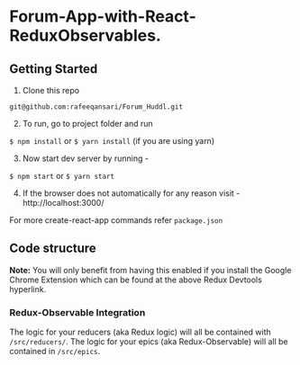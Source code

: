 
  
# Forum-App-with-React-ReduxObservables.

## Getting Started

1. Clone this repo

`git@github.com:rafeeqansari/Forum_Huddl.git`

2. To run, go to project folder and run

`$ npm install`
or
`$ yarn install` (if you are using yarn)

3. Now start dev server by running -

`$ npm start`
or
`$ yarn start`

4. If the browser does not automatically for any reason visit - http://localhost:3000/

For more create-react-app commands refer `package.json`

## Code structure

**Note:** You will only benefit from having this enabled if you install the Google Chrome Extension which can be found at the above Redux Devtools hyperlink.

### Redux-Observable Integration

The logic for your reducers (aka Redux logic) will all be contained with `/src/reducers/`. The logic for your epics (aka Redux-Observable) will all be contained in `/src/epics`.




